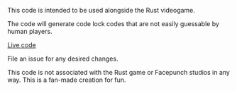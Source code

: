 This code is intended to be used alongside the Rust videogame.

The code will generate code lock codes that are not easily guessable by human players.

<a href="http://jwa107.github.io/Rust/">Live code</a>


File an issue for any desired changes.


This code is not associated with the Rust game or Facepunch studios in any way. This is a fan-made creation for fun.

